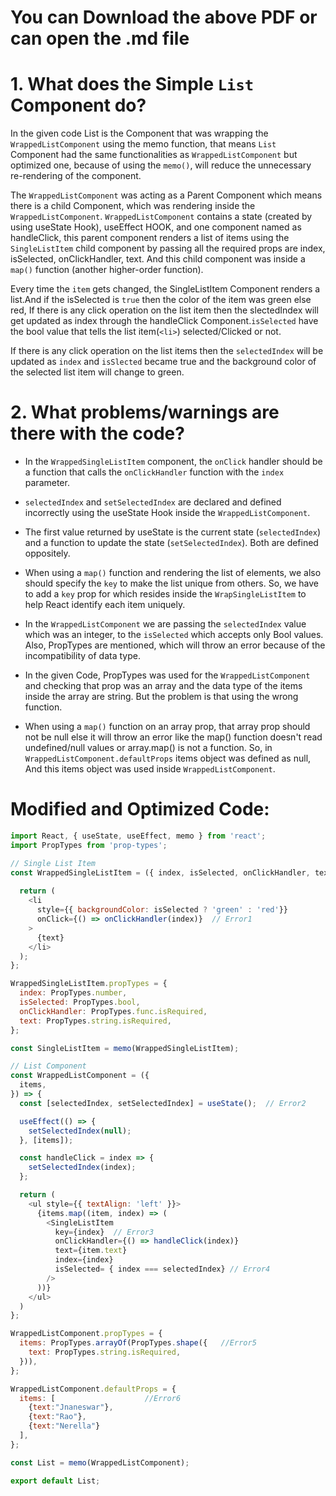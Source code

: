# You can Download the above PDF or can open the .md file

# 1. What does the Simple `List` Component do?
In the given code List is the Component that was wrapping the `WrappedListComponent` using the memo function, that means `List` Component had the same functionalities as `WrappedListComponent` but optimized one, because of using the `memo()`, will reduce the unnecessary re-rendering of the component.   

 The `WrappedListComponent` was acting as a Parent Component which means there is a child Component, which was rendering inside the `WrappedListComponent`. `WrappedListComponent` contains a state (created by using useState Hook), useEffect HOOK, and one component named as handleClick, this parent component renders a list of items using the `SingleListItem` child component by passing all the required props are index, isSelected, onClickHandler, text. And this child component was inside a `map()` function (another higher-order function). 
 
 Every time the `item` gets changed, the SingleListItem Component renders a list.And if the isSelected is `true` then the color of the item was green else red, If there is any click operation on the list item then the slectedIndex will get updated as index through the handleClick Component.`isSelected` have the bool value that tells the list item(`<li>`) selected/Clicked or not. 

If there is any click operation on the list items then the `selectedIndex` will be updated as `index` and `isSlected` became true and the background color of the selected list item will change to green.


# 2. What problems/warnings are there with the code?
* In the `WrappedSingleListItem` component, the `onClick` handler should be a function that calls the `onClickHandler` function with the `index` parameter. 

* `selectedIndex` and `setSelectedIndex` are declared and defined incorrectly using the useState Hook inside the `WrappedListComponent`.

* The first value returned by useState is the current state (`selectedIndex`) and a function to update the state (`setSelectedIndex`). Both are defined oppositely.

* When using a `map()` function and rendering the list of elements, we also should specify the `key` to make the list unique from others. So, we have to add a `key` prop for <SingleListItem /> which resides inside the `WrapSingleListItem` to help React identify each item uniquely.

* In the `WrappedListComponent` we are passing the `selectedIndex` value which was an integer, to the `isSelected` which accepts only Bool values. Also, PropTypes are mentioned, which will throw an error because of the incompatibility of data type.

* In the given Code, PropTypes was used for the `WrappedListComponent` and checking that prop was an array and the data type of the items inside the array are string. But the problem is that using the wrong function.

* When using a `map()` function on an array prop, that array prop should not be null else it will throw an error like the map() function doesn't read undefined/null values or array.map() is not a function. So, in `WrappedListComponent.defaultProps` items object was defined as null, And this items object was used inside `WrappedListComponent`.

# Modified and Optimized Code: 
``` JavaScript
import React, { useState, useEffect, memo } from 'react';
import PropTypes from 'prop-types';

// Single List Item
const WrappedSingleListItem = ({ index, isSelected, onClickHandler, text, }) => {
  
  return (
    <li
      style={{ backgroundColor: isSelected ? 'green' : 'red'}}
      onClick={() => onClickHandler(index)}  // Error1
    >
      {text}
    </li>
  );
};

WrappedSingleListItem.propTypes = {
  index: PropTypes.number,
  isSelected: PropTypes.bool,
  onClickHandler: PropTypes.func.isRequired,
  text: PropTypes.string.isRequired,
};

const SingleListItem = memo(WrappedSingleListItem);

// List Component
const WrappedListComponent = ({
  items,
}) => {
  const [selectedIndex, setSelectedIndex] = useState();  // Error2

  useEffect(() => {
    setSelectedIndex(null);
  }, [items]);  

  const handleClick = index => {
    setSelectedIndex(index);
  };

  return (
    <ul style={{ textAlign: 'left' }}>
      {items.map((item, index) => (
        <SingleListItem
          key={index}  // Error3
          onClickHandler={() => handleClick(index)}
          text={item.text}
          index={index}
          isSelected= { index === selectedIndex} // Error4
        />
      ))}
    </ul>
  )
};

WrappedListComponent.propTypes = {
  items: PropTypes.arrayOf(PropTypes.shape({   //Error5
    text: PropTypes.string.isRequired,
  })),
};

WrappedListComponent.defaultProps = {
  items: [                    //Error6
    {text:"Jnaneswar"},
    {text:"Rao"},
    {text:"Nerella"}
  ],
};

const List = memo(WrappedListComponent);

export default List;

```
